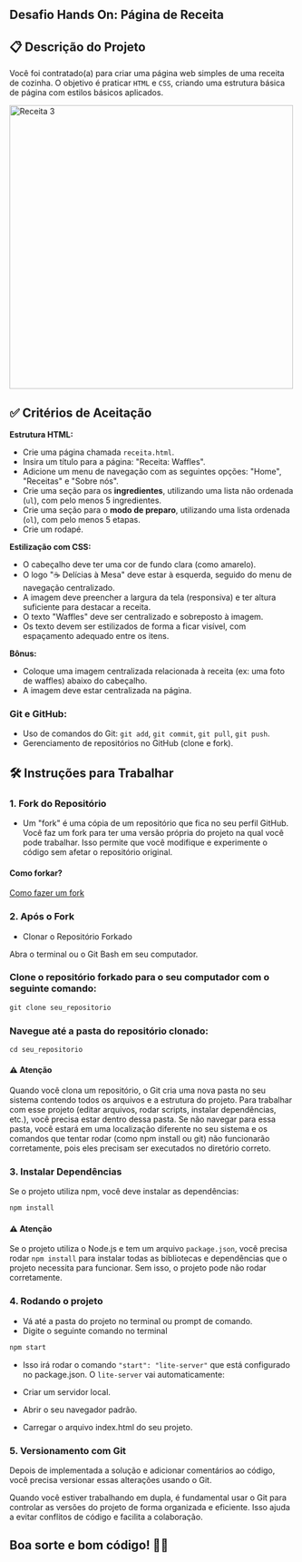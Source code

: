 ## Desafio Hands On: **Página de Receita**

## 📋 Descrição do Projeto
Você foi contratado(a) para criar uma página web simples de uma receita de cozinha. O objetivo é praticar `HTML` e `CSS`, criando uma estrutura básica de página com estilos básicos aplicados.

<img src="https://github.com/user-attachments/assets/cbf8fd5c-0bbe-4078-8c45-3c97868c05d9" alt="Receita 3" width="500px">

## ✅ Critérios de Aceitação

**Estrutura HTML:**

   - Crie uma página chamada `receita.html`.
   - Insira um título para a página: "Receita: Waffles".
   - Adicione um menu de navegação com as seguintes opções: "Home", "Receitas" e "Sobre nós".
   - Crie uma seção para os **ingredientes**, utilizando uma lista não ordenada (`ul`), com pelo menos 5 ingredientes.
   - Crie uma seção para o **modo de preparo**, utilizando uma lista ordenada (`ol`), com pelo menos 5 etapas.
   - Crie um rodapé.
  
**Estilização com CSS:**
   - O cabeçalho deve ter uma cor de fundo clara (como amarelo).
   - O logo "☕ Delícias à Mesa" deve estar à esquerda, seguido do menu de navegação centralizado.
   - A imagem deve preencher a largura da tela (responsiva) e ter altura suficiente para destacar a receita.
   - O texto "Waffles" deve ser centralizado e sobreposto à imagem.
   - Os texto devem ser estilizados de forma a ficar visível, com espaçamento adequado entre os itens.
  

 **Bônus:**
   - Coloque uma imagem centralizada relacionada à receita (ex: uma foto de waffles) abaixo do cabeçalho.
   - A imagem deve estar centralizada na página.



### Git e GitHub:
- Uso de comandos do Git: `git add`, `git commit`, `git pull`, `git push`.
- Gerenciamento de repositórios no GitHub (clone e fork).


## 🛠 Instruções para Trabalhar 

### 1. Fork do Repositório
   - Um "fork" é uma cópia de um repositório que fica no seu perfil GitHub. Você faz um fork para ter uma versão própria do projeto na qual você pode trabalhar. Isso permite que você modifique e experimente o código sem afetar o repositório original.
 
#### Como forkar?

[Como fazer um fork](https://github.com/campinho-digital/Como-fazer-um-Fork)  


### 2. Após o Fork

- Clonar o Repositório Forkado
  
Abra o terminal ou o Git Bash em seu computador.


### Clone o repositório forkado para o seu computador com o seguinte comando:

~~~javascript
git clone seu_repositorio
~~~


### Navegue até a pasta do repositório clonado:

~~~javascript
cd seu_repositorio
~~~

#### ⚠️ Atenção 

Quando você clona um repositório, o Git cria uma nova pasta no seu sistema contendo todos os arquivos e a estrutura do projeto. Para trabalhar com esse projeto (editar arquivos, rodar scripts, instalar dependências, etc.), você precisa estar dentro dessa pasta. Se não navegar para essa pasta, você estará em uma localização diferente no seu sistema e os comandos que tentar rodar (como npm install ou git) não funcionarão corretamente, pois eles precisam ser executados no diretório correto.


### 3. Instalar Dependências
Se o projeto utiliza npm, você deve instalar as dependências:

~~~javascript
npm install

~~~

#### ⚠️ Atenção 
Se o projeto utiliza o Node.js e tem um arquivo `package.json`, você precisa rodar `npm install` para instalar todas as bibliotecas e dependências que o projeto necessita para funcionar. Sem isso, o projeto pode não rodar corretamente.


### 4. Rodando o projeto

- Vá até a pasta do projeto no terminal ou prompt de comando.
- Digite o seguinte comando no terminal
  
~~~javascript
npm start
~~~

- Isso irá rodar o comando `"start": "lite-server"` que está configurado no package.json. O `lite-server` vai automaticamente:

- Criar um servidor local.
- Abrir o seu navegador padrão.
- Carregar o arquivo index.html do seu projeto.



### 5. Versionamento com Git
Depois de implementada a solução e adicionar comentários ao código, você precisa versionar essas alterações usando o Git.

Quando você estiver trabalhando em dupla, é fundamental usar o Git para controlar as versões do projeto de forma organizada e eficiente. Isso ajuda a evitar conflitos de código e facilita a colaboração. 


## **Boa sorte e bom código!** 🚀📘

